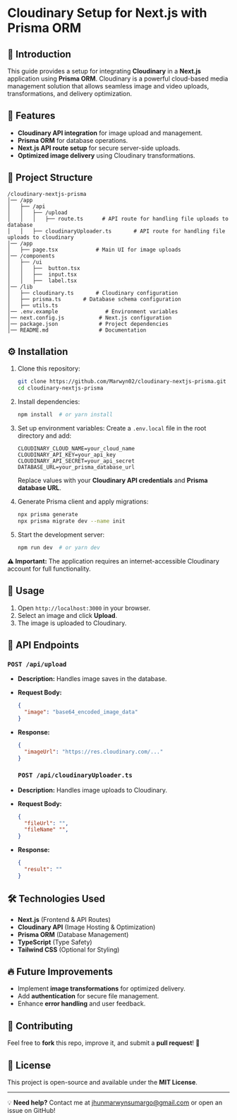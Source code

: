 # Cloudinary Setup for Next.js with Prisma ORM

## 🚀 Introduction

This guide provides a setup for integrating **Cloudinary** in a **Next.js** application using **Prisma ORM**. Cloudinary is a powerful cloud-based media management solution that allows seamless image and video uploads, transformations, and delivery optimization.

## 📌 Features

- **Cloudinary API integration** for image upload and management.
- **Prisma ORM** for database operations.
- **Next.js API route setup** for secure server-side uploads.
- **Optimized image delivery** using Cloudinary transformations.

## 📂 Project Structure

```
/cloudinary-nextjs-prisma
│── /app
│   ├── /api
│   │   ├── /upload
│   │   │   ├── route.ts      # API route for handling file uploads to database
│   │   ├── cloudinaryUploader.ts       # API route for handling file uploads to cloudinary
│── /app
│   ├── page.tsx            # Main UI for image uploads
│── /components
│   ├── /ui
│   │   ├──  button.tsx
│   │   ├──  input.tsx
│   │   ├──  label.tsx
│── /lib
│   ├── cloudinary.ts       # Cloudinary configuration
│   ├── prisma.ts       # Database schema configuration
│   ├── utils.ts
│── .env.example               # Environment variables
│── next.config.js           # Next.js configuration
│── package.json             # Project dependencies
│── README.md                # Documentation
```

## ⚙️ Installation

1. Clone this repository:

   ```sh
   git clone https://github.com/Marwyn02/cloudinary-nextjs-prisma.git
   cd cloudinary-nextjs-prisma
   ```

2. Install dependencies:

   ```sh
   npm install  # or yarn install
   ```

3. Set up environment variables:
   Create a `.env.local` file in the root directory and add:

   ```env
   CLOUDINARY_CLOUD_NAME=your_cloud_name
   CLOUDINARY_API_KEY=your_api_key
   CLOUDINARY_API_SECRET=your_api_secret
   DATABASE_URL=your_prisma_database_url
   ```

   Replace values with your **Cloudinary API credentials** and **Prisma database URL**.

4. Generate Prisma client and apply migrations:

   ```sh
   npx prisma generate
   npx prisma migrate dev --name init
   ```

5. Start the development server:
   ```sh
   npm run dev  # or yarn dev
   ```

**⚠️ Important:** The application requires an internet-accessible Cloudinary account for full functionality.

## 🔧 Usage

1. Open `http://localhost:3000` in your browser.
2. Select an image and click **Upload**.
3. The image is uploaded to Cloudinary.

## 🔗 API Endpoints

### `POST /api/upload`

- **Description:** Handles image saves in the database.
- **Request Body:**
  ```json
  {
    "image": "base64_encoded_image_data"
  }
  ```
- **Response:**

  ```json
  {
    "imageUrl": "https://res.cloudinary.com/..."
  }
  ```

  ### `POST /api/cloudinaryUploader.ts`

- **Description:** Handles image uploads to Cloudinary.
- **Request Body:**
  ```json
  {
    "fileUrl": "",
    "fileName" "",
  }
  ```
- **Response:**
  ```json
  {
    "result": ""
  }
  ```

## 🛠 Technologies Used

- **Next.js** (Frontend & API Routes)
- **Cloudinary API** (Image Hosting & Optimization)
- **Prisma ORM** (Database Management)
- **TypeScript** (Type Safety)
- **Tailwind CSS** (Optional for Styling)

## 🔥 Future Improvements

- Implement **image transformations** for optimized delivery.
- Add **authentication** for secure file management.
- Enhance **error handling** and user feedback.

## 🤝 Contributing

Feel free to **fork** this repo, improve it, and submit a **pull request**! 🚀

## 📝 License

This project is open-source and available under the **MIT License**.

---

💡 **Need help?** Contact me at jhunmarwynsumargo@gmail.com or open an issue on GitHub!
